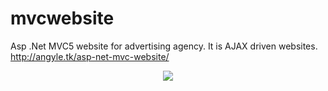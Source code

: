 # mvcwebsite
Asp .Net MVC5 website for advertising agency. It is  AJAX driven websites.
http://angyle.tk/asp-net-mvc-website/

<p align="center">
  <img src="http://angyle.tk/wp-content/uploads/2016/04/maket3.png">
</p>
